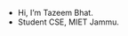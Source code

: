 - Hi, I’m Tazeem Bhat.
- Student CSE, MIET Jammu.
<!---
tazeembhat/tazeembhat is a ✨ special ✨ repository because its `README.md` (this file) appears on your GitHub profile.
You can click the Preview link to take a look at your changes.
--->
